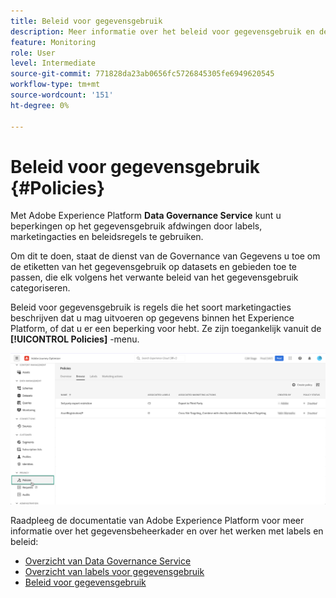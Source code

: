 ```yaml
---
title: Beleid voor gegevensgebruik
description: Meer informatie over het beleid voor gegevensgebruik en de service voor gegevensbeheer.
feature: Monitoring
role: User
level: Intermediate
source-git-commit: 771828da23ab0656fc5726845305fe6949620545
workflow-type: tm+mt
source-wordcount: '151'
ht-degree: 0%

---
```


# Beleid voor gegevensgebruik {#Policies}

Met Adobe Experience Platform **Data Governance Service** kunt u beperkingen op het gegevensgebruik afdwingen door labels, marketingacties en beleidsregels te gebruiken.

Om dit te doen, staat de dienst van de Governance van Gegevens u toe om de etiketten van het gegevensgebruik op datasets en gebieden toe te passen, die elk volgens het verwante beleid van het gegevensgebruik categoriseren.

Beleid voor gegevensgebruik is regels die het soort marketingacties beschrijven dat u mag uitvoeren op gegevens binnen het Experience Platform, of dat u er een beperking voor hebt. Ze zijn toegankelijk vanuit de **[!UICONTROL Policies]** -menu.

![](assets/policies.png)

Raadpleeg de documentatie van Adobe Experience Platform voor meer informatie over het gegevensbeheerkader en over het werken met labels en beleid:

* [Overzicht van Data Governance Service](https://experienceleague.adobe.com/docs/experience-platform/data-governance/home.html)
* [Overzicht van labels voor gegevensgebruik](https://experienceleague.adobe.com/docs/experience-platform/data-governance/labels/overview.html?lang=en)
* [Beleid voor gegevensgebruik](https://experienceleague.adobe.com/docs/experience-platform/data-governance/policies/overview.html)

